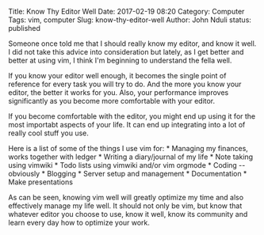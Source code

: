 Title: Know Thy Editor Well
Date: 2017-02-19 08:20
Category: Computer
Tags: vim, computer 
Slug: know-thy-editor-well
Author: John Nduli
status: published

Someone once told me that I should really know my editor, and know
it well. I did not take this advice into consideration but lately,
as I get better and better at using vim, I think I'm beginning to
understand the fella well. 

If you know your editor well enough, it becomes the single point
of reference for every task you will try to do. And the more you
know your editor, the better it works for you. Also, your
performance improves significantly as you become more comfortable
with your editor.

If you become comfortable with the editor, you might end up using
it for the most importabt aspects of your life. It can end up
integrating into a lot of really cool stuff you use.

Here is a list of some of the things I use vim for:
    * Managing my finances, works together with ledger
    * Writing a diary/journal of my life
    * Note taking using vimwiki
    * Todo lists using vimwiki and/or vim orgmode
    * Coding -- obviously
    * Blogging
    * Server setup and management
    * Documentation
    * Make presentations

As can be seen, knowing vim well will greatly optimize my time and
also effectively manage my life well. It should not only be vim,
but know that whatever editor you choose to use, know it well,
know its community and learn every day how to optimize your work.
